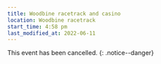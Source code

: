 ```yaml
---
title: Woodbine racetrack and casino
location: Woodbine racetrack
start_time: 4:58 pm
last_modified_at: 2022-06-11
---
```


This event has been cancelled.
{: .notice--danger}
